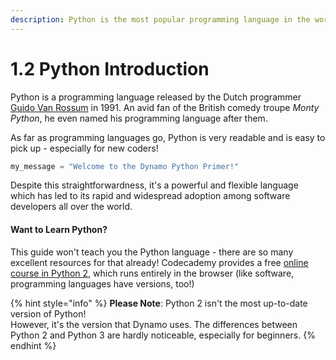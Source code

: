 ```yaml
---
description: Python is the most popular programming language in the world
---
```


# 1.2 Python Introduction

Python is a programming language released by the Dutch programmer [Guido Van Rossum](https://twitter.com/gvanrossum) in 1991. An avid fan of the British comedy troupe _Monty Python_, he even named his programming language after them.

As far as programming languages go, Python is very readable and is easy to pick up - especially for new coders!

```python
my_message = "Welcome to the Dynamo Python Primer!"
```

Despite this straightforwardness, it's a powerful and flexible language which has led to its rapid and widespread adoption among software developers all over the world. 

#### Want to Learn Python?

This guide won't teach you the Python language - there are so many excellent resources for that already! Codecademy provides a free [online course in Python 2](https://www.codecademy.com/learn/learn-python), which runs entirely in the browser \(like software, programming languages have versions, too!\)

{% hint style="info" %}
**Please Note**: Python 2 isn't the most up-to-date version of Python!  
However, it's the version that Dynamo uses. The differences between Python 2 and Python 3 are hardly noticeable, especially for beginners.
{% endhint %}

